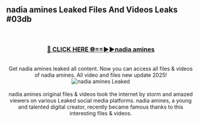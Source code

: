 ## nadia amines Leaked Files And Videos Leaks #03db
<br>
<div align="center">
<h3><a href="https://watchclip.my.id/nadia amines" rel="nofollow">🔴 CLICK HERE 🌐==►►nadia amines</a></h3>
<br>
Get nadia amines leaked all content. Now you can access all files & videos of nadia amines. All video and files new update 2025!
<br>
<a href="https://watchclip.my.id/nadia amines" rel="nofollow" data-target="animated-image.originalLink"><img src="https://i.ibb.co.com/WyWwxjT/player-gif2.gif" alt="nadia amines Leaked" style="max-width: 100%; display: inline-block;" data-target="animated-image.originalImage"></a>
<br><br>
nadia amines original files & videos took the internet by storm and amazed viewers on various Leaked social media platforms. nadia amines, a young and talented digital creator, recently became famous thanks to this interesting files & videos.
</div>
<br>